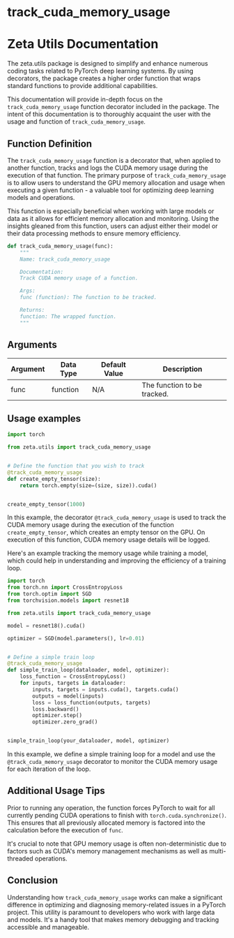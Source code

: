 # track_cuda_memory_usage

# Zeta Utils Documentation

The zeta.utils package is designed to simplify and enhance numerous coding tasks related to PyTorch deep learning systems. By using decorators, the package creates a higher order function that wraps standard functions to provide additional capabilities.

This documentation will provide in-depth focus on the `track_cuda_memory_usage` function decorator included in the package. The intent of this documentation is to thoroughly acquaint the user with the usage and function of `track_cuda_memory_usage`.

## Function Definition

The `track_cuda_memory_usage` function is a decorator that, when applied to another function, tracks and logs the CUDA memory usage during the execution of that function. The primary purpose of `track_cuda_memory_usage` is to allow users to understand the GPU memory allocation and usage when executing a given function - a valuable tool for optimizing deep learning models and operations.

This function is especially beneficial when working with large models or data as it allows for efficient memory allocation and monitoring. Using the insights gleaned from this function, users can adjust either their model or their data processing methods to ensure memory efficiency.

```python
def track_cuda_memory_usage(func):
    """
    Name: track_cuda_memory_usage

    Documentation:
    Track CUDA memory usage of a function.

    Args:
    func (function): The function to be tracked.

    Returns:
    function: The wrapped function.
    """
```

## Arguments

|  Argument   |   Data Type   |   Default Value   |   Description   |
|-------------|---------------|-------------------|-----------------|
|    func    |     function    |        N/A          |   The function to be tracked.    |

## Usage examples

```python
import torch

from zeta.utils import track_cuda_memory_usage


# Define the function that you wish to track
@track_cuda_memory_usage
def create_empty_tensor(size):
    return torch.empty(size=(size, size)).cuda()


create_empty_tensor(1000)
```

In this example, the decorator `@track_cuda_memory_usage` is used to track the CUDA memory usage during the execution of the function `create_empty_tensor`, which creates an empty tensor on the GPU. On execution of this function, CUDA memory usage details will be logged.

Here's an example tracking the memory usage while training a model, which could help in understanding and improving the efficiency of a training loop.

```python
import torch
from torch.nn import CrossEntropyLoss
from torch.optim import SGD
from torchvision.models import resnet18

from zeta.utils import track_cuda_memory_usage

model = resnet18().cuda()

optimizer = SGD(model.parameters(), lr=0.01)


# Define a simple train loop
@track_cuda_memory_usage
def simple_train_loop(dataloader, model, optimizer):
    loss_function = CrossEntropyLoss()
    for inputs, targets in dataloader:
        inputs, targets = inputs.cuda(), targets.cuda()
        outputs = model(inputs)
        loss = loss_function(outputs, targets)
        loss.backward()
        optimizer.step()
        optimizer.zero_grad()


simple_train_loop(your_dataloader, model, optimizer)
```

In this example, we define a simple training loop for a model and use the `@track_cuda_memory_usage` decorator to monitor the CUDA memory usage for each iteration of the loop.

## Additional Usage Tips

Prior to running any operation, the function forces PyTorch to wait for all currently pending CUDA operations to finish with `torch.cuda.synchronize()`. This ensures that all previously allocated memory is factored into the calculation before the execution of `func`.

It's crucial to note that GPU memory usage is often non-deterministic due to factors such as CUDA's memory management mechanisms as well as multi-threaded operations.

## Conclusion

Understanding how `track_cuda_memory_usage` works can make a significant difference in optimizing and diagnosing memory-related issues in a PyTorch project. This utility is paramount to developers who work with large data and models. It's a handy tool that makes memory debugging and tracking accessible and manageable.
